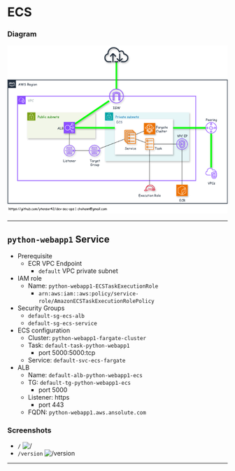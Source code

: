 # ECS

### Diagram
![ECS](./../images/app-infra-ecs.png)

---
## `python-webapp1` Service

- Prerequisite
    - ECR VPC Endpoint
        - `default` VPC private subnet
- IAM role
    - Name: `python-webapp1-ECSTaskExecutionRole`
        - `arn:aws:iam::aws:policy/service-role/AmazonECSTaskExecutionRolePolicy`
- Security Groups
    - `default-sg-ecs-alb`
    - `default-sg-ecs-service`
- ECS configuration
    - Cluster: `python-webapp1-fargate-cluster`
    - Task: `default-task-python-webapp1`
        - port 5000:5000:tcp
    - Service: `default-svc-ecs-fargate`
- ALB
    - Name: `default-alb-python-webapp1-ecs`
    - TG: `default-tg-python-webapp1-ecs`
        - port 5000
    - Listener: https
        - port 443
    - FQDN: `python-webapp1.aws.ansolute.com`

### Screenshots
- `/`
    ![`/`]()
- `/version`
    ![`/version`]()
---